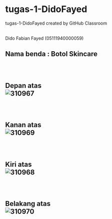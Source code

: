 # tugas-1-DidoFayed
tugas-1-DidoFayed created by GitHub Classroom

<br>Dido Fabian Fayed (05111940000059)
<br><h2>Nama benda : Botol Skincare

<br> <h2>Depan atas
<br>
![310967](https://user-images.githubusercontent.com/80528848/134257024-07ee4307-9de2-4cd9-a3e7-28cfd796e0a4.jpg)

<br> <h2>Kanan atas
<br> 
![310969](https://user-images.githubusercontent.com/80528848/134257252-05de0837-dd0f-4f52-8a98-5cee9fa19c86.jpg)

<br> <h2>Kiri atas
<br> 
![310968](https://user-images.githubusercontent.com/80528848/134257343-3ef675cf-afbe-455c-ac81-291a8ea0ba91.jpg)

<br> <h2>Belakang atas
<br> 
![310970](https://user-images.githubusercontent.com/80528848/134257578-52d6414c-77be-425a-9c58-8a644f9acfe7.jpg)
